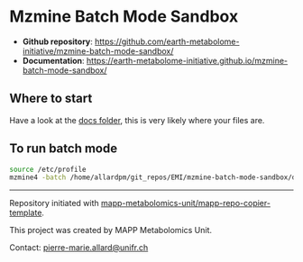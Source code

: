 # Mzmine Batch Mode Sandbox



- **Github repository**: <https://github.com/earth-metabolome-initiative/mzmine-batch-mode-sandbox/>
- **Documentation**: <https://earth-metabolome-initiative.github.io/mzmine-batch-mode-sandbox/>

## Where to start

Have a look at the [docs folder](https://github.com/earth-metabolome-initiative/mzmine-batch-mode-sandbox/docs), this is very likely where your files are.


## To run batch mode

```bash
source /etc/profile
mzmine4 -batch /home/allardpm/git_repos/EMI/mzmine-batch-mode-sandbox/docs/dbgi_project_00002/cuso_batch_00001/results/mzmine/cuso_batch_00001_batch.mzbatch 
```


---
Repository initiated with [mapp-metabolomics-unit/mapp-repo-copier-template](https://github.com/mapp-metabolomics-unit/mapp-repo-copier-template).

This project was created by MAPP Metabolomics Unit.

Contact: pierre-marie.allard@unifr.ch